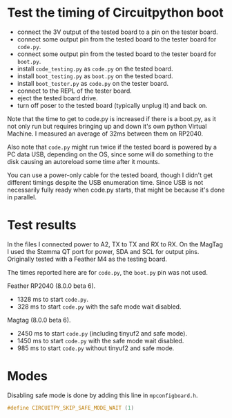 # Test the timing of Circuitpython boot

- connect the 3V output of the tested board to a pin on the tester board.
- connect some output pin from the tested board to the tester board for `code.py`.
- connect some output pin from the tested board to the tester board for `boot.py`.
- install `code_testing.py` as `code.py` on the tested board.
- install `boot_testing.py` as `boot.py` on the tested board.
- install `boot_tester.py` as `code.py` on the tester board.
- connect to the REPL of the tester board.
- eject the tested board drive.
- turn off poser to the tested board (typically unplug it) and back on.

Note that the time to get to code.py is increased if there is a boot.py, as it not only run but requires bringing up and down it's own python Virtual Machine. I measured an average of 32ms between them on RP2040.

Also note that `code.py` might run twice if the tested board is powered by a PC data USB, depending on the OS, since some will do something to the disk causing an autoreload some time after it mounts.

You can use a power-only cable for the tested board, though I didn't get different timings despite the USB enumeration time. Since USB is not necessarily fully ready when code.py starts, that might be because it's done in parallel.

# Test results

In the files I connected power to A2, TX to TX and RX to RX.
On the MagTag I used the Stemma QT port for power, SDA and SCL for output pins.
Originally tested with a Feather M4 as the testing board.

The times reported here are for `code.py`, the `boot.py` pin was not used.

Feather RP2040 (8.0.0 beta 6).
- 1328 ms to start `code.py`.
- 328 ms to start `code.py` with the safe mode wait disabled.

Magtag (8.0.0 beta 6).
- 2450 ms to start `code.py` (including tinyuf2 and safe mode).
- 1450 ms to start `code.py` with the safe mode wait disabled.
- 985 ms to start `code.py` without tinyuf2 and safe mode.

# Modes

Disabling safe mode is done by adding this line in `mpconfigboard.h`.
```c
#define CIRCUITPY_SKIP_SAFE_MODE_WAIT (1)
```
